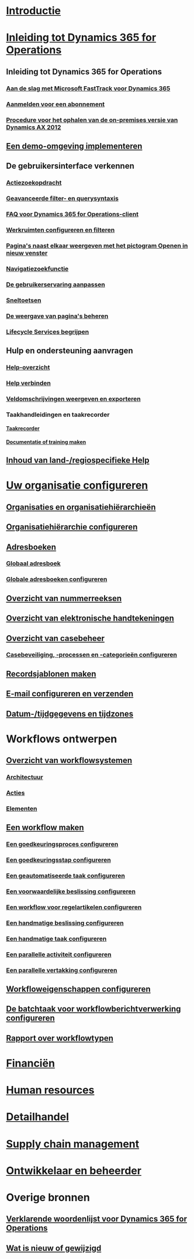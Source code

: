 # [Introductie](index.md)

# [Inleiding tot Dynamics 365 for Operations](get-started/onboarding-home.md)
## Inleiding tot Dynamics 365 for Operations
### [Aan de slag met Microsoft FastTrack voor Dynamics 365](get-started/fasttrack-dynamics-365-overview.md)
### [Aanmelden voor een abonnement](/dynamics365/operations/dev-itpro/dev-tools/sign-up-preview-subscription?toc=/dynamics365/operations/toc.json)
### [Procedure voor het ophalen van de on-premises versie van Dynamics AX 2012](/dynamics365/operations/dev-itpro/deployment/csp-download-customersource?toc=/dynamics365/operations/toc.json)
## [Een demo-omgeving implementeren](/dynamics365/operations/dev-itpro/deployment/deploy-demo-environment?toc=/dynamics365/operations/toc.json)

## De gebruikersinterface verkennen
### [Actiezoekopdracht](get-started/action-search.md)
### [Geavanceerde filter- en querysyntaxis](get-started/advanced-filtering-query-options.md)
### [FAQ voor Dynamics 365 for Operations-client](get-started/client-faq.md)
### [Werkruimten configureren en filteren](get-started/configure-filter-workspaces.md)
### [Pagina's naast elkaar weergeven met het pictogram Openen in nieuw venster](get-started/display-pages-side-by-side.md)
### [Navigatiezoekfunctie](get-started/navigation-search.md)
### [De gebruikerservaring aanpassen](get-started/personalize-user-experience.md)
### [Sneltoetsen](get-started/shortcut-keys.md)
### [De weergave van pagina's beheren](get-started/window-management.md)
### [Lifecycle Services begrijpen](/dynamics365/operations/dev-itpro/lifecycle-services/lcs-works-lcs?toc=/dynamics365/operations/toc.json)

## Hulp en ondersteuning aanvragen
### [Help-overzicht](/dynamics365/operations/dev-itpro/get-started/help-overview?toc=/dynamics365/operations/toc.json)
### [Help verbinden](/dynamics365/operations/dev-itpro/get-started/help-connect?toc=/dynamics365/operations/toc.json)
### [Veldomschrijvingen weergeven en exporteren](get-started/view-export-field-descriptions.md)

### Taakhandleidingen en taakrecorder
#### [Taakrecorder](/dynamics365/operations/dev-itpro/user-interface/task-recorder?toc=/dynamics365/operations/toc.json)
#### [Documentatie of training maken](/dynamics365/operations/dev-itpro/user-interface/task-recorder?toc=/dynamics365/operations/toc.json)

## [Inhoud van land-/regiospecifieke Help](/dynamics365/operations/dev-itpro/lcs-solutions/country-region?toc=/dynamics365/operations/toc.json)

# [Uw organisatie configureren](organization-administration/organization-administration-home-page.md)
## [Organisaties en organisatiehiërarchieën](organization-administration/organizations-organizational-hierarchies.md)
## [Organisatiehiërarchie configureren](organization-administration/plan-organizational-hierarchy.md)
## [Adresboeken](organization-administration/qa-address-books.md)
### [Globaal adresboek](organization-administration/overview-global-address-book.md)
### [Globale adresboeken configureren](organization-administration/plan-configuration-global-address-book-additional-address-books.md)
## [Overzicht van nummerreeksen](organization-administration/number-sequence-overview.md)
## [Overzicht van elektronische handtekeningen](organization-administration/electronic-signature-overview.md)
## [Overzicht van casebeheer](organization-administration/cases.md)
### [Casebeveiliging, -processen en -categorieën configureren](organization-administration/plan-case-management.md)
## [Recordsjablonen maken](organization-administration/record-templates.md)
## [E-mail configureren en verzenden](organization-administration/configure-email.md)
## [Datum-/tijdgegevens en tijdzones](organization-administration/date-time-zones.md)

# Workflows ontwerpen
## [Overzicht van workflowsystemen](organization-administration/overview-workflow-system.md)
### [Architectuur](organization-administration/workflow-system-architecture.md)
### [Acties](organization-administration/workflow-actions.md)
### [Elementen](organization-administration/workflow-elements.md)
## [Een workflow maken](organization-administration/create-workflow.md)
### [Een goedkeuringsproces configureren](organization-administration/configure-approval-process-workflow.md)
### [Een goedkeuringsstap configureren](organization-administration/configure-approval-step-workflow.md)
### [Een geautomatiseerde taak configureren](organization-administration/configure-automated-task-workflow.md)
### [Een voorwaardelijke beslissing configureren](organization-administration/configure-conditional-decision-workflow.md)
### [Een workflow voor regelartikelen configureren](organization-administration/configure-line-item-workflow.md)
### [Een handmatige beslissing configureren](organization-administration/configure-manual-decision-workflow.md)
### [Een handmatige taak configureren](organization-administration/configure-manual-task-workflow.md)
### [Een parallelle activiteit configureren](organization-administration/configure-parallel-activity-workflow.md)
### [Een parallelle vertakking configureren](organization-administration/configure-parallel-branch-workflow.md)
## [Workfloweigenschappen configureren](organization-administration/configure-workflow-properties.md)
## [De batchtaak voor workflowberichtverwerking configureren](organization-administration/workflow-batch-job-critical.md)
## [Rapport over workflowtypen](organization-administration/workflow-types-report.md)

# [Financiën](/dynamics365/operations/financials/index)

# [Human resources](/dynamics365/operations/human-resources/index)

# [Detailhandel](/dynamics365/operations/retail/index)

# [Supply chain management](/dynamics365/operations/supply-chain/index)

# [Ontwikkelaar en beheerder](/dynamics365/operations/dev-itpro/index)

# Overige bronnen
## [Verklarende woordenlijst voor Dynamics 365 for Operations](get-started/glossary.md)
## [Wat is nieuw of gewijzigd](/dynamics365/operations/dev-itpro/get-started/whats-new-changed?toc=/dynamics365/operations/toc.json)

